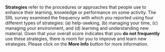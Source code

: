 **Strategies** refer to the procedures or approaches that people use to enhance their learning, knowledge or performance on some activity. The SRL survey examined the frequency with which you reported using four different types of strategies: (a) help-seeking, (b) managing your time, (c) managing your environment, and (d) learning and understanding new material. Given that your overall score indicates that you **do not frequently** use these strategies, there is room for you to improve and learn new strategies. Please click on the **More Info** button for more information. 
